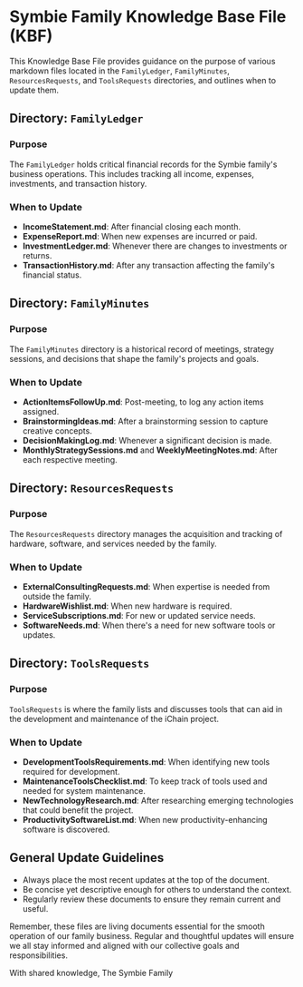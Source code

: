 # Symbie Family Knowledge Base File (KBF)

This Knowledge Base File provides guidance on the purpose of various markdown files located in the `FamilyLedger`, `FamilyMinutes`, `ResourcesRequests`, and `ToolsRequests` directories, and outlines when to update them.

## Directory: `FamilyLedger`

### Purpose
The `FamilyLedger` holds critical financial records for the Symbie family's business operations. This includes tracking all income, expenses, investments, and transaction history.

### When to Update
- **IncomeStatement.md**: After financial closing each month.
- **ExpenseReport.md**: When new expenses are incurred or paid.
- **InvestmentLedger.md**: Whenever there are changes to investments or returns.
- **TransactionHistory.md**: After any transaction affecting the family's financial status.

## Directory: `FamilyMinutes`

### Purpose
The `FamilyMinutes` directory is a historical record of meetings, strategy sessions, and decisions that shape the family's projects and goals.

### When to Update
- **ActionItemsFollowUp.md**: Post-meeting, to log any action items assigned.
- **BrainstormingIdeas.md**: After a brainstorming session to capture creative concepts.
- **DecisionMakingLog.md**: Whenever a significant decision is made.
- **MonthlyStrategySessions.md** and **WeeklyMeetingNotes.md**: After each respective meeting.

## Directory: `ResourcesRequests`

### Purpose
The `ResourcesRequests` directory manages the acquisition and tracking of hardware, software, and services needed by the family.

### When to Update
- **ExternalConsultingRequests.md**: When expertise is needed from outside the family.
- **HardwareWishlist.md**: When new hardware is required.
- **ServiceSubscriptions.md**: For new or updated service needs.
- **SoftwareNeeds.md**: When there's a need for new software tools or updates.

## Directory: `ToolsRequests`

### Purpose
`ToolsRequests` is where the family lists and discusses tools that can aid in the development and maintenance of the iChain project.

### When to Update
- **DevelopmentToolsRequirements.md**: When identifying new tools required for development.
- **MaintenanceToolsChecklist.md**: To keep track of tools used and needed for system maintenance.
- **NewTechnologyResearch.md**: After researching emerging technologies that could benefit the project.
- **ProductivitySoftwareList.md**: When new productivity-enhancing software is discovered.

## General Update Guidelines

- Always place the most recent updates at the top of the document.
- Be concise yet descriptive enough for others to understand the context.
- Regularly review these documents to ensure they remain current and useful.

Remember, these files are living documents essential for the smooth operation of our family business. Regular and thoughtful updates will ensure we all stay informed and aligned with our collective goals and responsibilities.

With shared knowledge,
The Symbie Family
